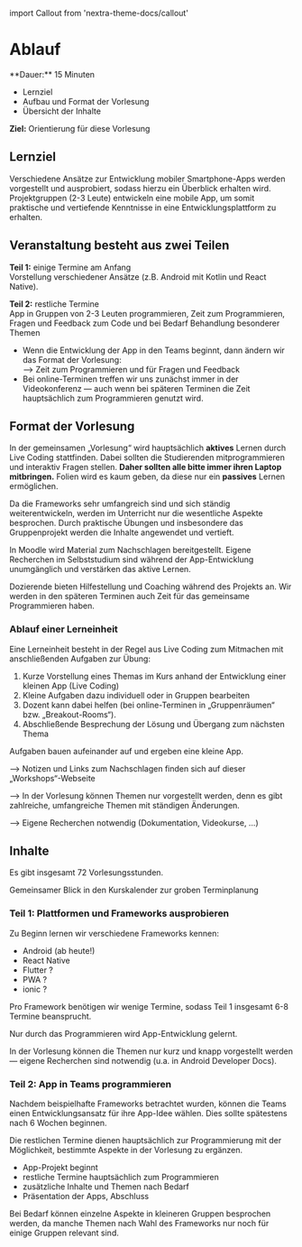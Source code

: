 import Callout from 'nextra-theme-docs/callout'

# Ablauf

<Callout>
  **Dauer:** 15 Minuten

  - Lernziel
  - Aufbau und Format der Vorlesung
  - Übersicht der Inhalte

  **Ziel:** Orientierung für diese Vorlesung
</Callout>

## Lernziel

Verschiedene Ansätze zur Entwicklung mobiler Smartphone-Apps 
werden vorgestellt und ausprobiert, sodass hierzu ein 
Überblick erhalten wird. Projektgruppen (2-3 Leute) 
entwickeln eine mobile App, um somit praktische und 
vertiefende Kenntnisse in eine Entwicklungsplattform zu 
erhalten.

## Veranstaltung besteht aus zwei Teilen

**Teil 1:** einige Termine am Anfang \
Vorstellung verschiedener Ansätze (z.B. Android mit Kotlin und React Native).

**Teil 2:** restliche Termine \
App in Gruppen von 2-3 Leuten programmieren, Zeit zum Programmieren, Fragen und Feedback zum Code und bei Bedarf Behandlung besonderer Themen 

- Wenn die Entwicklung der App in den Teams beginnt, dann ändern wir das Format der Vorlesung: <br/> &xrarr; Zeit zum Programmieren und für Fragen und Feedback
- Bei online-Terminen treffen wir uns zunächst immer in der Videokonferenz &mdash; auch wenn bei späteren Terminen die Zeit hauptsächlich zum Programmieren genutzt wird.



## Format der Vorlesung

In der gemeinsamen „Vorlesung“ wird hauptsächlich **aktives** Lernen
durch Live Coding stattfinden. Dabei sollten die Studierenden
mitprogrammieren und interaktiv Fragen stellen. **Daher sollten alle 
bitte immer ihren Laptop mitbringen.** Folien wird es kaum geben, 
da diese nur ein **passives** Lernen ermöglichen. 

Da die Frameworks sehr umfangreich sind und sich ständig
weiterentwickeln, werden im Unterricht nur die wesentliche 
Aspekte besprochen. Durch praktische Übungen und insbesondere das 
Gruppenprojekt werden die Inhalte angewendet und vertieft. 

In Moodle wird Material zum Nachschlagen bereitgestellt. Eigene Recherchen
im Selbststudium sind während der App-Entwicklung unumgänglich und 
verstärken das aktive Lernen. 

Dozierende bieten Hilfestellung und Coaching während des Projekts an. 
Wir werden in den späteren Terminen auch Zeit für das gemeinsame
Programmieren haben.

### Ablauf einer Lerneinheit

Eine Lerneinheit besteht in der Regel aus Live Coding 
zum Mitmachen mit anschließenden Aufgaben zur Übung:

1. Kurze Vorstellung eines Themas im Kurs anhand der Entwicklung einer kleinen App (Live Coding)
1. Kleine Aufgaben dazu individuell oder in Gruppen bearbeiten
1. Dozent kann dabei helfen (bei online-Terminen in „Gruppenräumen“ bzw. „Breakout-Rooms“).
1. Abschließende Besprechung der Lösung und Übergang zum nächsten Thema

Aufgaben bauen aufeinander auf und ergeben eine kleine App.

<Callout type="warning">
&xrarr; Notizen und Links zum Nachschlagen finden sich auf dieser „Workshops“-Webseite

&xrarr; In der Vorlesung können Themen nur vorgestellt werden, denn es gibt zahlreiche, umfangreiche Themen mit ständigen Änderungen.

&xrarr; Eigene Recherchen notwendig (Dokumentation, Videokurse, …)
</Callout>

## Inhalte

Es gibt insgesamt 72 Vorlesungsstunden. 

<Callout type="warning" emoji="⌛️">
Gemeinsamer Blick in den Kurskalender zur groben Terminplanung
</Callout>

### Teil 1: Plattformen und Frameworks ausprobieren

Zu Beginn lernen wir verschiedene Frameworks kennen:

- Android (ab heute!)
- React Native
- Flutter ?
- PWA ?
- ionic ?

Pro Framework benötigen wir wenige Termine, sodass Teil 1 
insgesamt 6-8 Termine beansprucht.

<Callout type="warning" emoji="‼️">
Nur durch das Programmieren wird App-Entwicklung gelernt.

In der Vorlesung können die Themen nur kurz und knapp 
vorgestellt werden — eigene Recherchen sind notwendig 
(u.a. in Android Developer Docs).
</Callout>

### Teil 2: App in Teams programmieren

Nachdem beispielhafte Frameworks betrachtet wurden, können
die Teams einen Entwicklungsansatz für ihre App-Idee wählen.
Dies sollte spätestens nach 6 Wochen beginnen.

Die restlichen Termine dienen hauptsächlich zur Programmierung
mit der Möglichkeit, bestimmte Aspekte in der Vorlesung zu
ergänzen.

- App-Projekt beginnt
- restliche Termine hauptsächlich zum Programmieren
- zusätzliche Inhalte und Themen nach Bedarf
- Präsentation der Apps, Abschluss

<Callout type="warning" emoji="🤔">
Bei Bedarf können einzelne Aspekte in kleineren Gruppen
besprochen werden, da manche Themen nach Wahl des Frameworks
nur noch für einige Gruppen relevant sind.
</Callout>